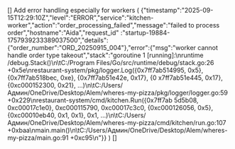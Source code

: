 [] Add error handling especially for workers (
{"timestamp":"2025-09-15T12:29:10Z","level":"ERROR","service":"kitchen-worker","action":"order_processing_failed","message":"failed to process order","hostname":"Aida","request_id"
:"startup-19884-1757939233389037500","details":{"order_number":"ORD_20250915_004"},"error":{"msg":"worker cannot handle order type takeout","stack":"goroutine 1 [running]:\nruntime
/debug.Stack()\n\tC:/Program Files/Go/src/runtime/debug/stack.go:26 +0x5e\nrestaurant-system/pkg/logger.Log({0x7ff7ab514995, 0x5}, {0x7ff7ab518bec, 0xe}, {0x7ff7ab51e42e, 0x17}, {0
x7ff7ab51e445, 0x17}, {0xc000152300, 0x21}, ...)\n\tC:/Users/Админ/OneDrive/Desktop/Alem/wheres-my-pizza/pkg/logger/logger.go:59 +0x229\nrestaurant-system/cmd/kitchen.Run({0x7ff7ab
5d5b08, 0xc00017c1e0}, 0xc000115790, 0xc00017c3c0, {0xc000126056, 0x5}, {0xc00010eb40, 0x1, 0x1}, 0x1, ...)\n\tC:/Users/Админ/OneDrive/Desktop/Alem/wheres-my-pizza/cmd/kitchen/run.go:107 +0xbaa\nmain.main()\n\tC:/Users/Админ/OneDrive/Desktop/Alem/wheres-my-pizza/main.go:91 +0xc95\n"}}
)
[]